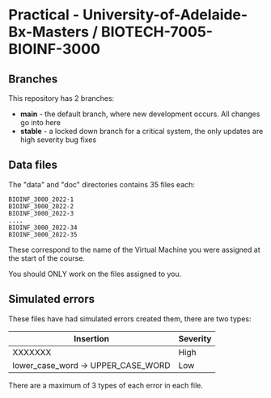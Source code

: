 # Practical - University-of-Adelaide-Bx-Masters / BIOTECH-7005-BIOINF-3000

## Branches

This repository has 2 branches:

* **main** - the default branch, where new development occurs. All changes go into here
* **stable** - a locked down branch for a critical system, the only updates are high severity bug fixes

## Data files

The "data" and "doc" directories contains 35 files each:

```
BIOINF_3000_2022-1
BIOINF_3000_2022-2
BIOINF_3000_2022-3
....
BIOINF_3000_2022-34
BIOINF_3000_2022-35
```

These correspond to the name of the Virtual Machine you were assigned at the start of the course.

You should ONLY work on the files assigned to you.

## Simulated errors

These files have had simulated errors created them, there are two types:

| Insertion                          | Severity |
|------------------------------------|----------|
| XXXXXXX                            | High     |
 | lower_case_word -> UPPER_CASE_WORD | Low |

There are a maximum of 3 types of each error in each file.
